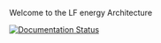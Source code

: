 Welcome to the LF energy Architecture


[![Documentation Status](https://readthedocs.org/projects/lfenergy-architecture-readthedocs/badge/?version=latest)](https://lfenergy-architecture-readthedocs.readthedocs.io/en/latest/?badge=latest)

